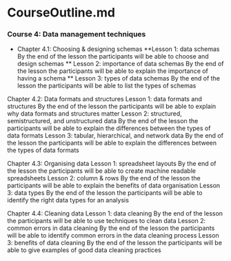 # CourseOutline.md

### Course 4: Data management techniques
* Chapter 4.1: Choosing & designing schemas
**Lesson 1:  data schemas
By the end of the lesson the participants will be able to choose and design schemas
** Lesson 2:  importance of data schemas
By the end of the lesson the participants will be able to explain the importance of having a schema
** Lesson 3:  types of data schemas
By the end of the lesson the participants will be able to list the types of schemas

Chapter 4.2: Data formats and structures
Lesson 1: data formats and structures 
By the end of the lesson the participants will be able to explain why data formats and structures matter
Lesson 2: structured, semistructured, and unstructured data
By the end of the lesson the participants will be able to explain the differences between the types of data formats
Lesson 3: tabular, hierarchical, and network data
By the end of the lesson the participants will be able to explain the differences between the types of data formats

Chapter 4.3: Organising data
Lesson 1:  spreadsheet layouts
By the end of the lesson the participants will be able to create machine readable spreadsheets
Lesson 2:  column & rows
By the end of the lesson the participants will be able to explain the benefits of data organisation
Lesson 3: data types
By the end of the lesson the participants will be able to identify the right data types for an analysis

Chapter 4.4: Cleaning data
Lesson 1: data cleaning 
By the end of the lesson the participants will be able to use techniques to clean data
Lesson 2: common errors in data cleaning
By the end of the lesson the participants will be able to identify common errors in the data cleaning process
Lesson 3: benefits of data cleaning
By the end of the lesson the participants will be able to  give examples of good data cleaning practices
